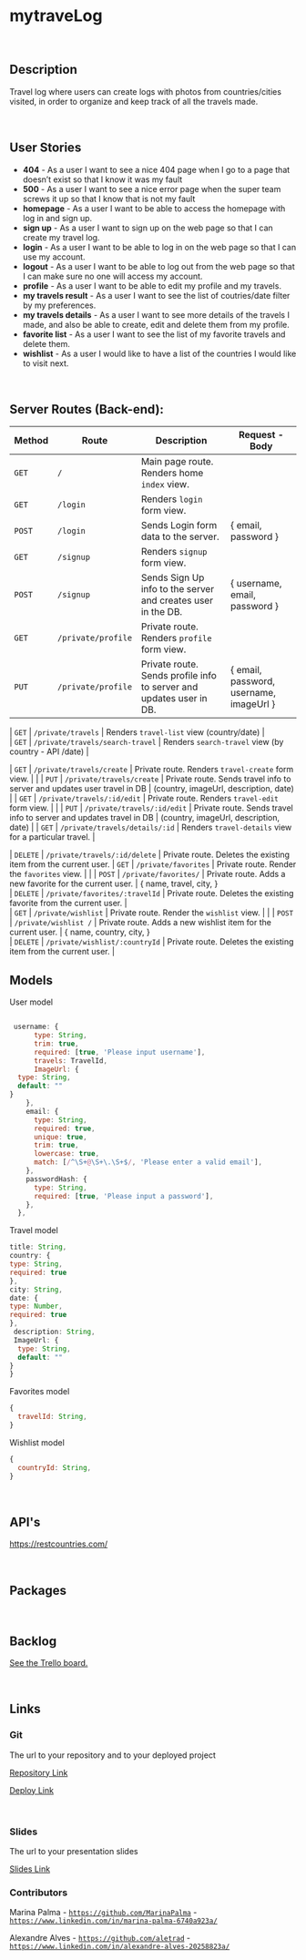 # mytraveLog

<br>



## Description

Travel log where users can create logs with photos from countries/cities visited, in order to organize and keep track of all the travels made. 



<br>

## User Stories

- **404** - As a user I want to see a nice 404 page when I go to a page that doesn’t exist so that I know it was my fault
- **500** - As a user I want to see a nice error page when the super team screws it up so that I know that is not my fault
- **homepage** - As a user I want to be able to access the homepage with log in and sign up. 
- **sign up** - As a user I want to sign up on the web page so that I can create my travel log.
- **login** - As a user I want to be able to log in on the web page so that I can use my account.
- **logout** - As a user I want to be able to log out from the web page so that I can make sure no one will access my account.
- **profile** - As a user I want to be able to edit my profile and my travels.
- **my travels result** - As a user I want to see the list of coutries/date filter by my preferences.
- **my travels details** - As a user I want to see more details of the travels I made, and also be able to create, edit and delete them from my profile.
- **favorite list** - As a user I want to see the list of my favorite travels and delete them.
- **wishlist** - As a user I would like to have a list of the countries I would like to visit next.

<br>



## Server Routes (Back-end):



| **Method** | **Route**                          | **Description**                                              | Request  - Body                                          |
| ---------- | ---------------------------------- | ------------------------------------------------------------ | -------------------------------------------------------- |
| `GET`      | `/`                                | Main page route.  Renders home `index` view.                 |                                                          |
| `GET`      | `/login`                           | Renders `login` form view.                                   |                                                          |
| `POST`     | `/login`                           | Sends Login form data to the server.                         | { email, password }                                      |
| `GET`      | `/signup`                          | Renders `signup` form view.                                  |                                                          |
| `POST`     | `/signup`                          | Sends Sign Up info to the server and creates user in the DB. | {  username, email, password  }                                    |
| `GET`      | `/private/profile`                 | Private route. Renders `profile` form view.             |                                                          |
| `PUT`      | `/private/profile`                 | Private route. Sends profile info to server and updates user in DB. | { email, password, username, imageUrl } |

| `GET`      | `/private/travels`                 | Renders `travel-list` view (country/date)                            |                                     
| `GET`      | `/private/travels/search-travel`      | Renders `search-travel` view (by country - API /date)                            |                                                          

| `GET`      | `/private/travels/create`        | Private route. Renders `travel-create` form view.             |                                                          |
| `PUT`      | `/private/travels/create`             | Private route. Sends travel info to server and updates user travel in DB | (country, imageUrl, description, date) |
| `GET`      | `/private/travels/:id/edit`        | Private route. Renders `travel-edit` form view.             |                                                          |
| `PUT`      | `/private/travels/:id/edit`         | Private route. Sends travel info to server and updates travel in DB | (country, imageUrl, description, date) |
| `GET`      | `/private/travels/details/:id`     | Renders `travel-details` view for a particular travel. |                                                   
                                                
| `DELETE`      | `/private/travels/:id/delete`       | Private route. Deletes the existing item from the current user.
| `GET`      | `/private/favorites`               | Private route. Render the `favorites` view.                  |                                                          |
| `POST`     | `/private/favorites/`              | Private route. Adds a new favorite for the current user.     | { name, travel, city, }     
| `DELETE`   | `/private/favorites/:travelId`     | Private route. Deletes the existing favorite from the current user. |   
| `GET`      | `/private/wishlist`                | Private route. Render the `wishlist` view.                   |                                                          |
| `POST`     | `/private/wishlist /`              | Private route. Adds a new wishlist item for the current user. | { name, country, city, }          
| `DELETE`   | `/private/wishlist/:countryId`     | Private route. Deletes the existing item from the current user. |                                                  






## Models

User model

```javascript

 username: {
      type: String,
      trim: true,
      required: [true, 'Please input username'],
      travels: TravelId,
      ImageUrl: {
  type: String,
  default: ""
}
    },
    email: {
      type: String,
      required: true,
      unique: true,
      trim: true,
      lowercase: true,
      match: [/^\S+@\S+\.\S+$/, 'Please enter a valid email'],
    },
    passwordHash: {
      type: String,
      required: [true, 'Please input a password'],
    },
  },

```

Travel model

```javascript
title: String,
country: {
type: String,
required: true
},
city: String,
date: {
type: Number,
required: true
},
 description: String,
 ImageUrl: {
  type: String,
  default: ""
}
}

```

Favorites model

```javascript
{
  travelId: String,
}

```

Wishlist model

```javascript
{
  countryId: String,
}

```



<br>

## API's

https://restcountries.com/

<br>


## Packages



<br>



## Backlog

[See the Trello board.](https://trello.com/b/SQTMZBkg/modelo)



<br>



## Links



### Git

The url to your repository and to your deployed project

[Repository Link](https://github.com/MarinaPalma/Project2)

[Deploy Link](https://marinaproject.herokuapp.com/)



<br>



### Slides

The url to your presentation slides

[Slides Link]()

### Contributors
Marina Palma - [`https://github.com/MarinaPalma`](https://github.com/MarinaPalma) - [`https://www.linkedin.com/in/marina-palma-6740a923a/`](https://www.linkedin.com/in/marina-palma-6740a923a/)

Alexandre Alves - [`https://github.com/aletrad`](https://github.com/aletrad) - [`https://www.linkedin.com/in/alexandre-alves-20258823a/`](https://www.linkedin.com/in/alexandre-alves-20258823a/)
